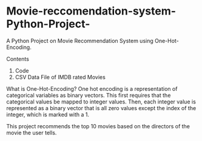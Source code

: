 # Movie-reccomendation-system-Python-Project-
A Python Project on Movie Recommendation System using One-Hot-Encoding.

Contents 
1. Code 
2. CSV Data File of IMDB rated Movies 

What is One-Hot-Encoding? 
One hot encoding is a representation of categorical variables as binary vectors. This first requires that the categorical values be mapped to integer values. Then, each integer value is represented as a binary vector that is all zero values except the index of the integer, which is marked with a 1.

This project recommends the top 10 movies based on the directors of the movie the user tells.
